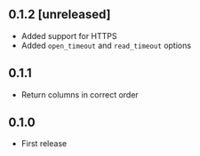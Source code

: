 ## 0.1.2 [unreleased]

- Added support for HTTPS
- Added `open_timeout` and `read_timeout` options

## 0.1.1

- Return columns in correct order

## 0.1.0

- First release
